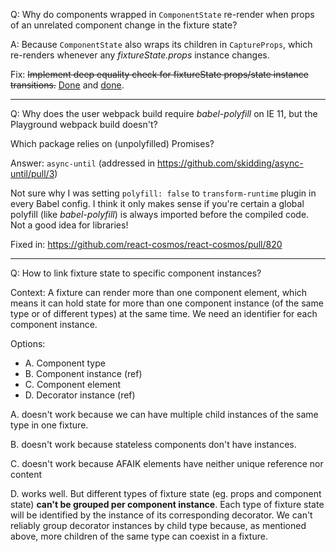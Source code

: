 Q: Why do components wrapped in `ComponentState` re-render when props of an unrelated component change in the fixture state?

A: Because `ComponentState` also wraps its children in `CaptureProps`, which re-renders whenever any _fixtureState.props_ instance changes.

Fix: ~~Implement deep equality check for fixtureState props/state instance transitions.~~ [Done](https://github.com/react-cosmos/react-cosmos/commit/44bb9cec91dbb8dc4a788fdca50d897d841171e9) and [done](https://github.com/react-cosmos/react-cosmos/commit/126fda74a1e97bbce061443c7ab08f1b8fdc023c).

---

Q: Why does the user webpack build require _babel-polyfill_ on IE 11, but the Playground webpack build doesn't?

Which package relies on (unpolyfilled) Promises?

Answer: `async-until` (addressed in https://github.com/skidding/async-until/pull/3)

Not sure why I was setting `polyfill: false` to `transform-runtime` plugin in every Babel config. I think it only makes sense if you're certain a global polyfill (like _babel-polyfill_) is always imported before the compiled code. Not a good idea for libraries!

Fixed in: https://github.com/react-cosmos/react-cosmos/pull/820

---

Q: How to link fixture state to specific component instances?

Context: A fixture can render more than one component element, which means it can hold state for more than one component instance (of the same type or of different types) at the same time. We need an identifier for each component instance.

Options:

- A. Component type
- B. Component instance (ref)
- C. Component element
- D. Decorator instance (ref)

A. doesn't work because we can have multiple child instances of the same type in one fixture.

B. doesn't work because stateless components don't have instances.

C. doesn't work because AFAIK elements have neither unique reference nor content

D. works well. But different types of fixture state (eg. props and component state) **can't be grouped per component instance**. Each type of fixture state will be identified by the instance of its corresponding decorator. We can't reliably group decorator instances by child type because, as mentioned above, more children of the same type can coexist in a fixture.
